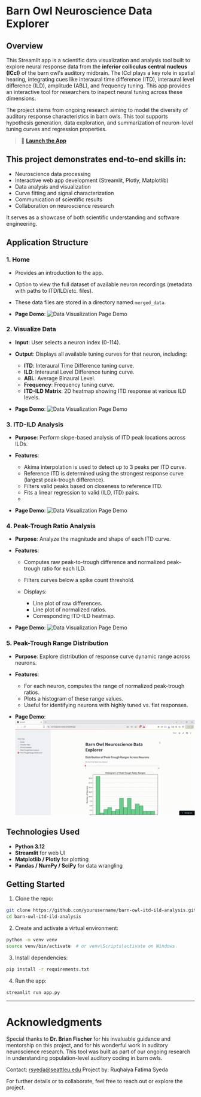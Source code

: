 # Barn Owl Neuroscience Data Explorer 

## Overview

This Streamlit app is a scientific data visualization and analysis tool built to explore neural response data from the **inferior colliculus central nucleus (ICcl)** of the barn owl's auditory midbrain. The ICcl plays a key role in spatial hearing, integrating cues like interaural time difference (ITD), interaural level difference (ILD), amplitude (ABL), and frequency tuning. This app provides an interactive tool for researchers to inspect neural tuning across these dimensions.

The project stems from ongoing research aiming to model the diversity of auditory response characteristics in barn owls. This tool supports hypothesis generation, data exploration, and summarization of neuron-level tuning curves and regression properties. 

> 🔗 **[Launch the App](https://iccl-response-viewer.streamlit.app/)**  

## This project demonstrates end-to-end skills in:

* Neuroscience data processing
* Interactive web app development (Streamlit, Plotly, Matplotlib)
* Data analysis and visualization
* Curve fitting and signal characterization
* Communication of scientific results
* Collaboration on neuroscience research

It serves as a showcase of both scientific understanding and software engineering.

## Application Structure

### 1. Home

* Provides an introduction to the app.
* Option to view the full dataset of available neuron recordings (metadata with paths to ITD/ILD/etc. files).  
* These data files are stored in a directory named `merged_data`.

* **Page Demo**: 
![Data Visualization Page Demo](assets/home.gif)

### 2. Visualize Data

* **Input**: User selects a neuron index (0-114).
* **Output**: Displays all available tuning curves for that neuron, including:

  * **ITD**: Interaural Time Difference tuning curve.
  * **ILD**: Interaural Level Difference tuning curve.
  * **ABL**: Average Binaural Level.
  * **Frequency**: Frequency tuning curve.
  * **ITD-ILD Matrix**: 2D heatmap showing ITD response at various ILD levels.
    
* **Page Demo**: 
![Data Visualization Page Demo](assets/viz-data.gif)

### 3. ITD-ILD Analysis

* **Purpose**: Perform slope-based analysis of ITD peak locations across ILDs.
* **Features**:

  * Akima interpolation is used to detect up to 3 peaks per ITD curve.
  * Reference ITD is determined using the strongest response curve (largest peak-trough difference).
  * Filters valid peaks based on closeness to reference ITD.
  * Fits a linear regression to valid (ILD, ITD) pairs.
  * 
* **Page Demo**: 
![Data Visualization Page Demo](assets/itd-ild.gif)

### 4. Peak-Trough Ratio Analysis

* **Purpose**: Analyze the magnitude and shape of each ITD curve.
* **Features**:

  * Computes raw peak-to-trough difference and normalized peak-trough ratio for each ILD.
  * Filters curves below a spike count threshold.
  * Displays:

    * Line plot of raw differences.
    * Line plot of normalized ratios.
    * Corresponding ITD-ILD heatmap.

* **Page Demo**: 
![Data Visualization Page Demo](assets/peak-trough.gif)

### 5. Peak-Trough Range Distribution

* **Purpose**: Explore distribution of response curve dynamic range across neurons.
* **Features**:

  * For each neuron, computes the range of normalized peak-trough ratios.
  * Plots a histogram of these range values.
  * Useful for identifying neurons with highly tuned vs. flat responses.

* **Page Demo**: 
![Data Visualization Page Demo](assets/peak-trough-hist.gif)

## Technologies Used

* **Python 3.12**
* **Streamlit** for web UI
* **Matplotlib / Plotly** for plotting
* **Pandas / NumPy / SciPy** for data wrangling

## Getting Started

1. Clone the repo:

```bash
git clone https://github.com/yourusername/barn-owl-itd-ild-analysis.git
cd barn-owl-itd-ild-analysis
```

2. Create and activate a virtual environment:

```bash
python -m venv venv
source venv/bin/activate  # or venv\Scripts\activate on Windows
```

3. Install dependencies:

```bash
pip install -r requirements.txt
```

4. Run the app:

```bash
streamlit run app.py
```
---

# Acknowledgments

Special thanks to **Dr. Brian Fischer** for his invaluable guidance and mentorship on this project, and for his wonderful work in auditory neuroscience research. This tool was built as part of our ongoing research in understanding population-level auditory coding in barn owls.

Contact: rsyeda@seattleu.edu
Project by: Ruqhaiya Fatima Syeda

For further details or to collaborate, feel free to reach out or explore the project. 


